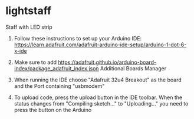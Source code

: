 # lightstaff
Staff with LED strip

1) Follow these instructions to set up your Arduino IDE:
https://learn.adafruit.com/adafruit-arduino-ide-setup/arduino-1-dot-6-x-ide

2) Make sure to add https://adafruit.github.io/arduino-board-index/package_adafruit_index.json Additional Boards Manager

3) When running the IDE choose "Adafruit 32u4 Breakout" as the board and the Port containing "usbmodem" 

4) To upload code, press the upload button in the IDE toolbar. When the status changes from "Compiling sketch..." to "Uploading..." you need to press the button on the Arduino
